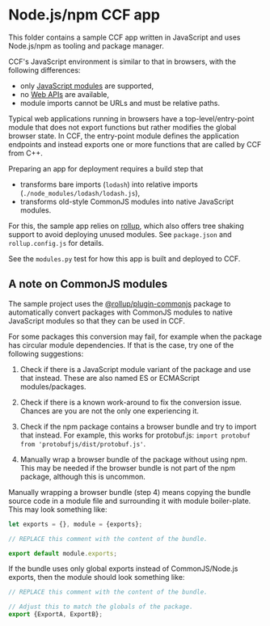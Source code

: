 # Node.js/npm CCF app

This folder contains a sample CCF app written in JavaScript and uses Node.js/npm as tooling
and package manager.

CCF's JavaScript environment is similar to that in browsers, with the following differences:
- only [JavaScript modules](https://developer.mozilla.org/en-US/docs/Web/JavaScript/Guide/Modules) are supported,
- no [Web APIs](https://developer.mozilla.org/en-US/docs/Web/API) are available,
- module imports cannot be URLs and must be relative paths.

Typical web applications running in browsers have a top-level/entry-point module that does not
export functions but rather modifies the global browser state.
In CCF, the entry-point module defines the application endpoints and instead exports
one or more functions that are called by CCF from C++.

Preparing an app for deployment requires a build step that
- transforms bare imports (`lodash`) into relative imports (`./node_modules/lodash/lodash.js`),
- transforms old-style CommonJS modules into native JavaScript modules.

For this, the sample app relies on [rollup](https://rollupjs.org), which also offers tree shaking support
to avoid deploying unused modules. See `package.json` and `rollup.config.js` for details.

See the `modules.py` test for how this app is built and deployed to CCF.

## A note on CommonJS modules

The sample project uses the [@rollup/plugin-commonjs](https://github.com/rollup/plugins/tree/master/packages/commonjs) package to automatically convert packages with CommonJS modules to native JavaScript modules
so that they can be used in CCF.

For some packages this conversion may fail, for example when the package has circular module dependencies.
If that is the case, try one of the following suggestions:

1. Check if there is a JavaScript module variant of the package and use that instead.
   These are also named ES or ECMAScript modules/packages.

2. Check if there is a known work-around to fix the conversion issue.
   Chances are you are not the only one experiencing it.

3. Check if the npm package contains a browser bundle and try to import that instead.
   For example, this works for protobuf.js: `import protobuf from 'protobufjs/dist/protobuf.js'`.

4. Manually wrap a browser bundle of the package without using npm.
   This may be needed if the browser bundle is not part of the npm package, although this is uncommon.

Manually wrapping a browser bundle (step 4) means copying the bundle source code in a module
file and surrounding it with module boiler-plate. This may look something like:

```js
let exports = {}, module = {exports};

// REPLACE this comment with the content of the bundle.

export default module.exports;
```

If the bundle uses only global exports instead of CommonJS/Node.js exports,
then the module should look something like:

```js
// REPLACE this comment with the content of the bundle.

// Adjust this to match the globals of the package.
export {ExportA, ExportB};
```
